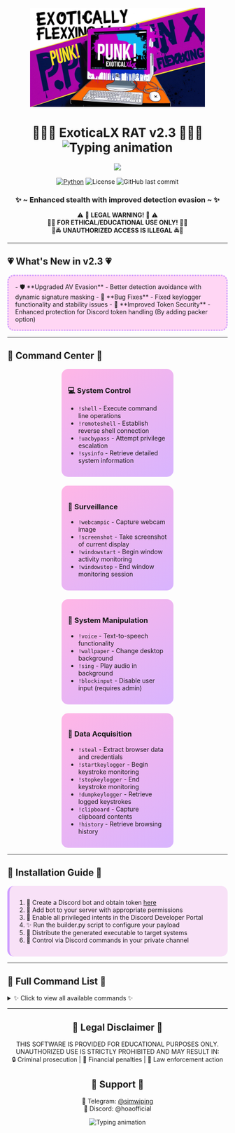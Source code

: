 <p align="center">
  <img src="https://github.com/deadexotic/exotically-flexing-discord-rat/blob/main/1.jpg?raw=true" width="400">
</p>

<h1 align="center"> 
  💜🌸💖 ExoticaLX RAT v2.3 💖🌸💜<br>
  <img src="https://readme-typing-svg.demolab.com?font=Pixelify+Sans&weight=600&size=26&duration=4000&pause=1000&color=FF9FF3&center=true&vCenter=true&width=500&lines=Advanced+Remote+Access+Tool;Enhanced+Pink+Camo+Stealth;Powerful+Yet+Discreet" alt="Typing animation">
</h1>

<p align="center">
  <img src="https://github.com/deadexotic/exotically-flexing-discord-rat/assets/123456789/12345678-90ab-cdef-ghij-klmnopqrstuv" width="300">
</p>

<div align="center">
  
[![Python](https://img.shields.io/badge/python-3.8+-pink?style=for-the-badge&logo=python&logoColor=white)](https://python.org)
![License](https://img.shields.io/github/license/deadexotic/exotically-flexing-discord-rat?style=for-the-badge&color=ff69b4)
![GitHub last commit](https://img.shields.io/github/last-commit/deadexotic/exotically-flexing-discord-rat?style=for-the-badge&color=dda0dd)

</div>

<h3 align="center"> 
  ✨ ~ Enhanced stealth with improved detection evasion ~ ✨
</h3>

<div align="center">
  
⚠️ 🚫 **LEGAL WARNING!** 🚫 ⚠️  
💜🚨 **FOR ETHICAL/EDUCATIONAL USE ONLY!** 🚨💜  
🌸🚔 **UNAUTHORIZED ACCESS IS ILLEGAL** 🚔🌸  

</div>

---

## 💗 **What's New in v2.3** 💗
<div style="background-color: #ffd6f4; padding: 15px; border-radius: 15px; border: 3px dotted #ce9eff;">  
- 🛡️ **Upgraded AV Evasion** - Better detection avoidance with dynamic signature masking  
- 🔧 **Bug Fixes** - Fixed keylogger functionality and stability issues  
- 🔄 **Improved Token Security** - Enhanced protection for Discord token handling (By adding packer option)   

</div>

---

## 🍡 **Command Center** 🍡
<div style="display: flex; flex-wrap: wrap; justify-content: center; gap: 20px;">

<div style="background: linear-gradient(145deg, #ffb6e6, #d8b4fe); padding: 15px; border-radius: 15px; width: 45%;">

### 💻 **System Control**
- `!shell` - Execute command line operations  
- `!remoteshell` - Establish reverse shell connection  
- `!uacbypass` - Attempt privilege escalation  
- `!sysinfo` - Retrieve detailed system information

</div>

<div style="background: linear-gradient(145deg, #ffb6e6, #d8b4fe); padding: 15px; border-radius: 15px; width: 45%;">

### 📸 **Surveillance**
- `!webcampic` - Capture webcam image  
- `!screenshot` - Take screenshot of current display  
- `!windowstart` - Begin window activity monitoring  
- `!windowstop` - End window monitoring session

</div>

<div style="background: linear-gradient(145deg, #ffb6e6, #d8b4fe); padding: 15px; border-radius: 15px; width: 45%;">

### 🎀 **System Manipulation**
- `!voice` - Text-to-speech functionality  
- `!wallpaper` - Change desktop background  
- `!sing` - Play audio in background  
- `!blockinput` - Disable user input (requires admin)

</div>

<div style="background: linear-gradient(145deg, #ffb6e6, #d8b4fe); padding: 15px; border-radius: 15px; width: 45%;">

### 🍭 **Data Acquisition**
- `!steal` - Extract browser data and credentials  
- `!startkeylogger` - Begin keystroke monitoring  
- `!stopkeylogger` - End keystroke monitoring  
- `!dumpkeylogger` - Retrieve logged keystrokes
- `!clipboard` - Capture clipboard contents
- `!history` - Retrieve browsing history

</div>

</div>

---

## 🌸 **Installation Guide** 🌸
<div style="background-color: #f8e1f7; padding: 15px; border-radius: 15px; border-left: 5px solid #ce9eff;">

1. 💖 Create a Discord bot and obtain token [here](https://discordpy.readthedocs.io)  
2. 🌸 Add bot to your server with appropriate permissions  
3. 🎀 Enable all privileged intents in the Discord Developer Portal  
4. ✨ Run the builder.py script to configure your payload  
5. 🍡 Distribute the generated executable to target systems  
6. 💜 Control via Discord commands in your private channel  

</div>

---

## 💟 **Full Command List** 💟
<details>
<summary>✨ Click to view all available commands ✨</summary>

### 💖 **System Commands**  
`!shell [command]` - Execute system commands  
`!admincheck` - Verify administrative privileges  
`!sysinfo` - Retrieve system information  
`!cd [directory]` - Change current directory  
`!download [file]` - Download file from target  
`!upload [file]` - Upload file to target  

### 🌸 **Surveillance**  
`!webcampic` - Capture webcam image  
`!screenshot` - Capture screen  
`!windowstart` - Begin window activity monitoring  
`!windowstop` - End window monitoring  
`!idletime` - Check user idle time  

### 🎀 **Data Collection**  
`!steal` - Extract browser data  
`!startkeylogger` - Begin keystroke monitoring  
`!stopkeylogger` - End keystroke monitoring  
`!dumpkeylogger` - Retrieve logged keystrokes  
`!clipboard` - Capture clipboard contents  
`!history` - Retrieve browsing history  
`!geolocate` - Approximate target location  

### 🍭 **System Control**  
`!voice [text]` - Text-to-speech output  
`!wallpaper` - Change desktop background  
`!sing [url]` - Play YouTube audio  
`!stopsing` - Stop audio playback  
`!volumemax` - Set volume to maximum  
`!volumezero` - Mute volume  
`!blockinput` - Disable user input (admin required)  
`!unblockinput` - Re-enable user input  
`!write [text]` - Simulate keyboard input  
`!message [text]` - Display message box  
`!exit` - Terminate RAT process  
`!kill [session/all]` - End specific or all sessions  

</details>

---

<div align="center">

## 💜 **Legal Disclaimer** 💜
THIS SOFTWARE IS PROVIDED FOR EDUCATIONAL PURPOSES ONLY.  
UNAUTHORIZED USE IS STRICTLY PROHIBITED AND MAY RESULT IN:  
🔒 Criminal prosecution | 💸 Financial penalties | 👮 Law enforcement action  

## 🎀 **Support** 🎀
💌 Telegram: [@simwiping](https://t.me/simwiping)  
🌸 Discord: @hoaofficial  

<img src="https://readme-typing-svg.demolab.com?font=Pixelify+Sans&weight=600&size=18&duration=4000&pause=1000&color=FF9FF3&center=true&vCenter=true&width=500&lines=Advanced+Capabilities;Discreet+Operation;Professional+Remote+Administration" alt="Typing animation">

</div>
